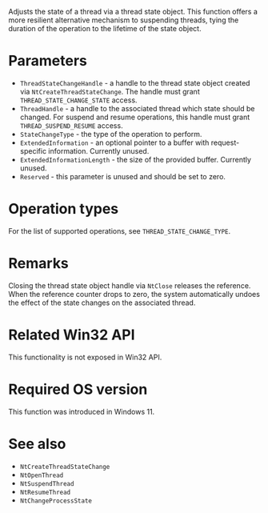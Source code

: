 Adjusts the state of a thread via a thread state object. This function offers a more resilient alternative mechanism to suspending threads, tying the duration of the operation to the lifetime of the state object.

# Parameters
 - `ThreadStateChangeHandle` - a handle to the thread state object created via `NtCreateThreadStateChange`. The handle must grant `THREAD_STATE_CHANGE_STATE` access.
 - `ThreadHandle` - a handle to the associated thread which state should be changed. For suspend and resume operations, this handle must grant `THREAD_SUSPEND_RESUME` access.
 - `StateChangeType` - the type of the operation to perform.
 - `ExtendedInformation` - an optional pointer to a buffer with request-specific information. Currently unused.
 - `ExtendedInformationLength` - the size of the provided buffer. Currently unused.
 - `Reserved` - this parameter is unused and should be set to zero.

# Operation types
For the list of supported operations, see `THREAD_STATE_CHANGE_TYPE`.

# Remarks
Closing the thread state object handle via `NtClose` releases the reference. When the reference counter drops to zero, the system automatically undoes the effect of the state changes on the associated thread.

# Related Win32 API
This functionality is not exposed in Win32 API.

# Required OS version
This function was introduced in Windows 11.

# See also
 - `NtCreateThreadStateChange`
 - `NtOpenThread`
 - `NtSuspendThread`
 - `NtResumeThread`
 - `NtChangeProcessState`
